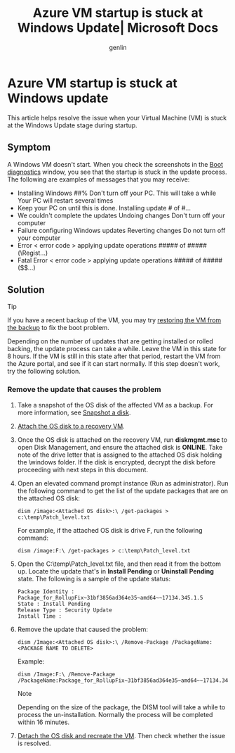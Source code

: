 ﻿---
title: Azure VM startup is stuck at Windows Update| Microsoft Docs
description: Learn how to troubleshoot the issue when an Azure VM startup is stuck at Windows update.
services: virtual-machines
documentationCenter: ''
author: genlin
manager: dcscontentpm
editor: v-jesits
ms.service: virtual-machines
ms.collection: windows
ms.topic: troubleshooting
ms.tgt_pltfrm: vm-windows
ms.workload: infrastructure
ms.date: 10/09/2018
ms.author: genli
---

# Azure VM startup is stuck at Windows update

This article helps resolve the issue when your Virtual Machine (VM) is stuck at the Windows Update stage during startup. 


## Symptom

 A Windows VM doesn't start. When you check the screenshots in the [Boot diagnostics](/azure/virtual-machines/troubleshooting/boot-diagnostics) window, you see that the startup is stuck in the update process. The following are examples of messages that you may receive:

- Installing Windows ##% Don't turn off your PC. This will take a while Your PC will restart several times
- Keep your PC on until this is done. Installing update # of #... 
- We couldn't complete the updates Undoing changes Don't turn off your computer
- Failure configuring Windows updates Reverting changes Do not turn off your computer
- Error < error code > applying update operations ##### of ##### (\Regist...)
- Fatal Error < error code >  applying update operations ##### of ##### ($$...)


## Solution
> [!TIP]
> If you have a recent backup of the VM, you may try [restoring the VM from the backup](/azure/backup/backup-azure-arm-restore-vms) to fix the boot problem.

Depending on the number of updates that are getting installed or rolled backing, the update process can take a while. Leave the VM in this state for 8 hours. If the VM is still in this state after that period, restart the VM from the Azure portal, and see if it can start normally. If this step doesn't work, try the following solution.

### Remove the update that causes the problem

1. Take a snapshot of the OS disk of the affected VM as a backup. For more information, see [Snapshot a disk](/azure/virtual-machines/windows/snapshot-copy-managed-disk). 
2. [Attach the OS disk to a recovery VM](troubleshoot-recovery-disks-portal-windows.md).
3. Once the OS disk is attached on the recovery VM, run **diskmgmt.msc** to open Disk Management, and ensure the attached disk is **ONLINE**. Take note of the drive letter that is assigned to the attached OS disk holding the \windows folder. If the disk is encrypted, decrypt the disk before proceeding with next steps in this document.

4. Open an elevated command prompt instance (Run as administrator). Run the following command to get the list of the update packages that are on the attached OS disk:

    ```console
    dism /image:<Attached OS disk>:\ /get-packages > c:\temp\Patch_level.txt
    ```

    For example, if the attached OS disk is drive F, run the following command:

    ```console
    dism /image:F:\ /get-packages > c:\temp\Patch_level.txt
    ```

5. Open the C:\temp\Patch_level.txt file, and then read it from the bottom up. Locate the update that's in **Install Pending** or **Uninstall Pending** state.  The following is a sample of the update status:

    ```
    Package Identity : Package_for_RollupFix~31bf3856ad364e35~amd64~~17134.345.1.5
    State : Install Pending
    Release Type : Security Update
    Install Time :
    ```
6. Remove the update that caused the problem:
    
    ```
    dism /Image:<Attached OS disk>:\ /Remove-Package /PackageName:<PACKAGE NAME TO DELETE>
    ```
    Example: 

    ```
    dism /Image:F:\ /Remove-Package /PackageName:Package_for_RollupFix~31bf3856ad364e35~amd64~~17134.345.1.5
    ```

    > [!NOTE] 
    > Depending on the size of the package, the DISM tool will take a while to process the un-installation. Normally the process will be completed within 16 minutes.

7. [Detach the OS disk and recreate the VM](troubleshoot-recovery-disks-portal-windows.md#swap-the-failed-vms-os-disk-with-the-repaired-disk). Then check whether the issue is resolved.
